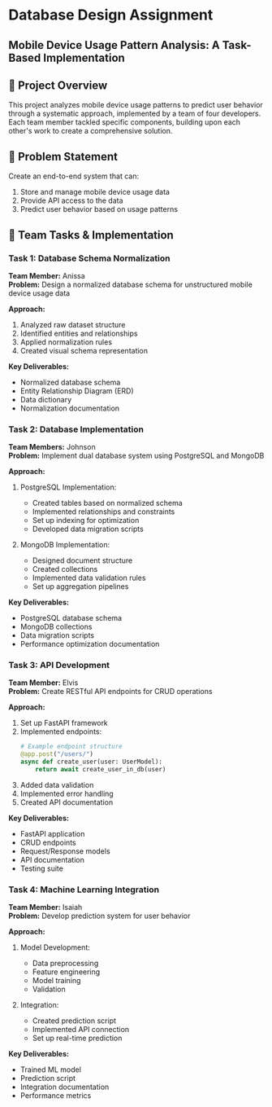 # Database Design Assignment

## Mobile Device Usage Pattern Analysis: A Task-Based Implementation

## 📱 Project Overview
This project analyzes mobile device usage patterns to predict user behavior through a systematic approach, implemented by a team of four developers. Each team member tackled specific components, building upon each other's work to create a comprehensive solution.

## 🎯 Problem Statement
Create an end-to-end system that can:
1. Store and manage mobile device usage data
2. Provide API access to the data
3. Predict user behavior based on usage patterns

## 👥 Team Tasks & Implementation

### Task 1: Database Schema Normalization
**Team Member:** Anissa  
**Problem:** Design a normalized database schema for unstructured mobile device usage data

**Approach:**
1. Analyzed raw dataset structure
2. Identified entities and relationships
3. Applied normalization rules
4. Created visual schema representation

**Key Deliverables:**
- Normalized database schema
- Entity Relationship Diagram (ERD)
- Data dictionary
- Normalization documentation

### Task 2: Database Implementation
**Team Members:** Johnson  
**Problem:** Implement dual database system using PostgreSQL and MongoDB

**Approach:**
1. PostgreSQL Implementation:
   - Created tables based on normalized schema
   - Implemented relationships and constraints
   - Set up indexing for optimization
   - Developed data migration scripts

2. MongoDB Implementation:
   - Designed document structure
   - Created collections
   - Implemented data validation rules
   - Set up aggregation pipelines

**Key Deliverables:**
- PostgreSQL database schema
- MongoDB collections
- Data migration scripts
- Performance optimization documentation

### Task 3: API Development
**Team Member:** Elvis  
**Problem:** Create RESTful API endpoints for CRUD operations

**Approach:**
1. Set up FastAPI framework
2. Implemented endpoints:
   ```python
   # Example endpoint structure
   @app.post("/users/")
   async def create_user(user: UserModel):
       return await create_user_in_db(user)
   ```
3. Added data validation
4. Implemented error handling
5. Created API documentation

**Key Deliverables:**
- FastAPI application
- CRUD endpoints
- Request/Response models
- API documentation
- Testing suite

### Task 4: Machine Learning Integration
**Team Member:** Isaiah  
**Problem:** Develop prediction system for user behavior

**Approach:**
1. Model Development:
   - Data preprocessing
   - Feature engineering
   - Model training
   - Validation

2. Integration:
   - Created prediction script
   - Implemented API connection
   - Set up real-time prediction

**Key Deliverables:**
- Trained ML model
- Prediction script
- Integration documentation
- Performance metrics